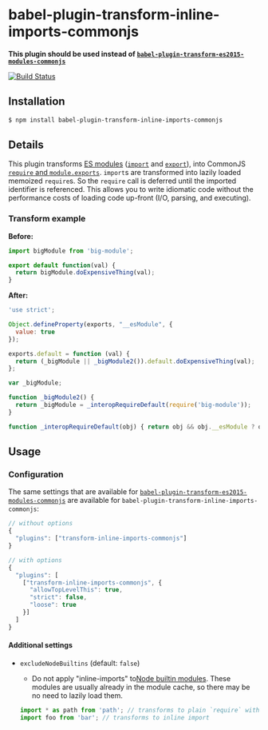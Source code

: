 # babel-plugin-transform-inline-imports-commonjs

**This plugin should be used instead of [`babel-plugin-transform-es2015-modules-commonjs`](http://babeljs.io/docs/plugins/transform-es2015-modules-commonjs/)**

[![Build Status](https://travis-ci.org/zertosh/babel-plugin-transform-inline-imports-commonjs.svg?branch=master)](https://travis-ci.org/zertosh/babel-plugin-transform-inline-imports-commonjs)

## Installation

```sh
$ npm install babel-plugin-transform-inline-imports-commonjs
```

## Details

This plugin transforms [ES modules](http://exploringjs.com/es6/ch_modules.html) ([`import`](https://developer.mozilla.org/en-US/docs/Web/JavaScript/Reference/Statements/import) and [`export`](https://developer.mozilla.org/en-US/docs/Web/JavaScript/Reference/Statements/export)), into CommonJS [`require` and `module.exports`](https://nodejs.org/api/modules.html). `import`s are transformed into lazily loaded memoized `require`s. So the `require` call is deferred until the imported identifier is referenced. This allows you to write idiomatic code without the performance costs of loading code up-front (I/O, parsing, and executing).

### Transform example

**Before:**

```js
import bigModule from 'big-module';

export default function(val) {
  return bigModule.doExpensiveThing(val);
}
```

**After:**

```js
'use strict';

Object.defineProperty(exports, "__esModule", {
  value: true
});

exports.default = function (val) {
  return (_bigModule || _bigModule2()).default.doExpensiveThing(val);
};

var _bigModule;

function _bigModule2() {
  return _bigModule = _interopRequireDefault(require('big-module'));
}

function _interopRequireDefault(obj) { return obj && obj.__esModule ? obj : { default: obj }; }
```

## Usage

### Configuration

The same settings that are available for [`babel-plugin-transform-es2015-modules-commonjs`](http://babeljs.io/docs/plugins/transform-es2015-modules-commonjs/) are available for `babel-plugin-transform-inline-imports-commonjs`:

```js
// without options
{
  "plugins": ["transform-inline-imports-commonjs"]
}

// with options
{
  "plugins": [
    ["transform-inline-imports-commonjs", {
      "allowTopLevelThis": true,
      "strict": false,
      "loose": true
    }]
  ]
}
```

#### Additional settings

* `excludeNodeBuiltins` (default: `false`)
  - Do not apply "inline-imports" to[Node builtin modules](https://github.com/sindresorhus/builtin-modules/blob/v1.1.1/builtin-modules.json). These modules are usually already in the module cache, so there may be no need to lazily load them.

  ```js
  import * as path from 'path'; // transforms to plain `require` with interop
  import foo from 'bar'; // transforms to inline import
  ```
